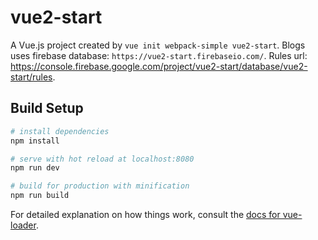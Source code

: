 # vue2-start

A Vue.js project created by `vue init webpack-simple vue2-start`. Blogs uses firebase database: `https://vue2-start.firebaseio.com/`. Rules url: <https://console.firebase.google.com/project/vue2-start/database/vue2-start/rules>.

## Build Setup

``` bash
# install dependencies
npm install

# serve with hot reload at localhost:8080
npm run dev

# build for production with minification
npm run build
```

For detailed explanation on how things work, consult the [docs for vue-loader](http://vuejs.github.io/vue-loader).
